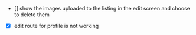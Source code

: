 - [] show the images uploaded to the listing in the edit screen and choose to delete them
- [X] edit route for profile is not working